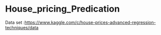 # House_pricing_Predication
Data set :https://www.kaggle.com/c/house-prices-advanced-regression-techniques/data

